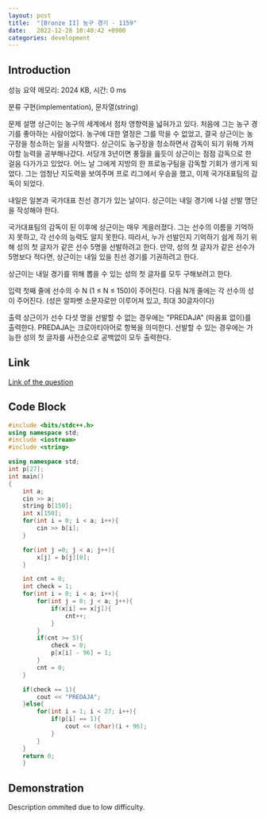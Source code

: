 ```yaml
---
layout: post
title:  "[Bronze II] 농구 경기 - 1159"
date:   2022-12-28 10:40:42 +0900
categories: development
---
```


## Introduction

성능 요약
메모리: 2024 KB, 시간: 0 ms

분류
구현(implementation), 문자열(string)

문제 설명
상근이는 농구의 세계에서 점차 영향력을 넓혀가고 있다. 처음에 그는 농구 경기를 좋아하는 사람이었다. 농구에 대한 열정은 그를 막을 수 없었고, 결국 상근이는 농구장을 청소하는 일을 시작했다. 상근이도 농구장을 청소하면서 감독이 되기 위해 가져야할 능력을 공부해나갔다. 서당개 3년이면 풍월을 읊듯이 상근이는 점점 감독으로 한 걸음 다가가고 있었다. 어느 날 그에게 지방의 한 프로농구팀을 감독할 기회가 생기게 되었다. 그는 엄청난 지도력을 보여주며 프로 리그에서 우승을 했고, 이제 국가대표팀의 감독이 되었다.

내일은 일본과 국가대표 친선 경기가 있는 날이다. 상근이는 내일 경기에 나설 선발 명단을 작성해야 한다.

국가대표팀의 감독이 된 이후에 상근이는 매우 게을러졌다. 그는 선수의 이름을 기억하지 못하고, 각 선수의 능력도 알지 못한다. 따라서, 누가 선발인지 기억하기 쉽게 하기 위해 성의 첫 글자가 같은 선수 5명을 선발하려고 한다. 만약, 성의 첫 글자가 같은 선수가 5명보다 적다면, 상근이는 내일 있을 친선 경기를 기권하려고 한다.

상근이는 내일 경기를 위해 뽑을 수 있는 성의 첫 글자를 모두 구해보려고 한다.

입력
첫째 줄에 선수의 수 N (1 ≤ N ≤ 150)이 주어진다. 다음 N개 줄에는 각 선수의 성이 주어진다. (성은 알파벳 소문자로만 이루어져 있고, 최대 30글자이다)

출력
상근이가 선수 다섯 명을 선발할 수 없는 경우에는 "PREDAJA" (따옴표 없이)를 출력한다. PREDAJA는 크로아티아어로 항복을 의미한다. 선발할 수 있는 경우에는 가능한 성의 첫 글자를 사전순으로 공백없이 모두 출력한다.

## Link

[Link of the question](https://www.acmicpc.net/problem/1159)

## Code Block

```c++
#include <bits/stdc++.h>
using namespace std;
#include <iostream>
#include <string>

using namespace std;
int p[27];
int main()
{
    int a;
    cin >> a;
    string b[150];
    int x[150];
    for(int i = 0; i < a; i++){
        cin >> b[i];
    }

    for(int j =0; j < a; j++){
        x[j] = b[j][0];
    }

    int cnt = 0;
    int check = 1;
    for(int i = 0; i < a; i++){
        for(int j = 0; j < a; j++){
            if(x[i] == x[j]){
                cnt++;
            }
        }
        if(cnt >= 5){
            check = 0;
            p[x[i] - 96] = 1;
        }
        cnt = 0;
    }

    if(check == 1){
        cout << "PREDAJA";
    }else{
        for(int i = 1; i < 27; i++){
            if(p[i] == 1){
                cout << (char)(i + 96);
            }
        }
    }
    return 0;
    }
```

## Demonstration

Description ommited due to low difficulty.
